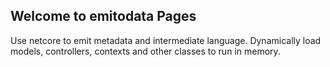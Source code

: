 ## Welcome to emitodata Pages

Use netcore to emit metadata and intermediate language. Dynamically load models, controllers, contexts and other classes to run in memory. 

